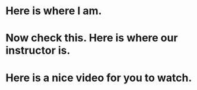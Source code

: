 # Here is where I am.

<param ve-map
	   center="33.899989,35.482117"
	   zoom="18"
	   caption="This is the location of the American University of Beirut in Beirut, Lebanon.">
	   
# Now check this.  Here is where our instructor is.

<param ve-map
	   center="Q1264942"
	   zoom="18"
	   caption="This is the location of Dumbarton Oaks in Washington, D.C.">
	   
# Here is a nice video for you to watch.
<param ve-video
	   src="BJQa9UR8ZyM"
	   start="10"
	   end="20">